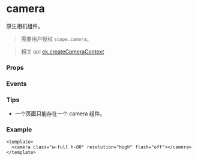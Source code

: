 # camera

原生相机组件。

> 需要用户授权 `scope.camera`。

> 相关 api [ek.createCameraContext](../api/media/camera/createCameraContext)

### Props

<Props :data="props" />

### Events

<Events :data="events" />

### Tips

- 一个页面只能存在一个 camera 组件。

### Example

```vue
<template>
  <camera class="w-full h-80" resolution="high" flash="off"></camera>
</template>
```

<script setup>
const props = [
  {
    name: 'mode',
    type: 'string',
    default: 'normal',
    required: false,
    desc: '应用模式，只在初始化时有效，不能动态变更',
    version: '0.1.0',
    values: [
        { value: "normal", desc: "相机模式" },
        { value: "scanCode", desc: "扫码模式" },
    ]
  },
  {
    name: 'resolution',
    type: 'string',
    default: 'medium',
    required: false,
    desc: '分辨率，不支持动态修改',
    version: '0.1.0',
    values: [
        { value: "low", desc: "低" },
        { value: "medium", desc: "中" },
        { value: "high", desc: "高" },
    ]
  },
  {
    name: 'device-position',
    type: 'string',
    default: 'back',
    required: false,
    desc: '摄像头朝向',
    version: '0.1.0',
    values: [
        { value: "front", desc: "前置" },
        { value: "back", desc: "后置" },
    ]
  },
  {
    name: 'flash',
    type: 'string',
    default: 'auto',
    required: false,
    desc: '闪光灯',
    version: '0.1.0',
    values: [
        { value: "auto", desc: "自动" },
        { value: "on", desc: "打开" },
        { value: "off", desc: "关闭" },
        { value: "torch", desc: "常亮" },
    ]
  },
]

const events = [
    {
        name: "initdone", 
        desc: "相机初始化完成时触发", 
        event:"{ maxZoom: number }",
        version: "0.1.0"
    },
    {
        name: "stop", 
        desc: "摄像头在非正常终止时触发，如退出后台等情况", 
        event:"",
        version: "0.1.0"
    },
    {
        name: "error", 
        desc: "用户不允许使用摄像头时触发", 
        event:"",
        version: "0.1.0"
    },
    {
        name: "scancode", 
        desc: `在扫码识别成功时触发，仅在 mode="scanCode" 时生效`, 
        event:"{ value: string }",
        version: "0.1.0"
    },
]
</script>
